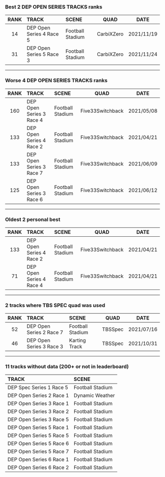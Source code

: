 ### Best 2 DEP OPEN SERIES TRACKS ranks
|RANK|TRACK|SCENE|QUAD|DATE|
|:---:|:---|:---|:---:|:---:|
|14|DEP Open Series 4 Race 5|Football Stadium|CarbiXZero|2021/11/19|
|31|DEP Open Series 5 Race 3|Football Stadium|CarbiXZero|2021/11/24|
---
### Worse 4 DEP OPEN SERIES TRACKS ranks
|RANK|TRACK|SCENE|QUAD|DATE|
|:---:|:---|:---|:---:|:---:|
|160|DEP Open Series 3 Race 4|Football Stadium|Five33Switchback|2021/05/08|
|133|DEP Open Series 4 Race 2|Football Stadium|Five33Switchback|2021/04/21|
|133|DEP Open Series 3 Race 7|Football Stadium|Five33Switchback|2021/06/09|
|125|DEP Open Series 3 Race 6|Football Stadium|Five33Switchback|2021/06/12|
---
### Oldest 2 personal best
|RANK|TRACK|SCENE|QUAD|DATE|
|:---:|:---|:---|:---:|:---:|
|133|DEP Open Series 4 Race 2|Football Stadium|Five33Switchback|2021/04/21|
|71|DEP Open Series 4 Race 4|Football Stadium|Five33Switchback|2021/04/21|
---
### 2 tracks where TBS SPEC quad was used
|RANK|TRACK|SCENE|QUAD|DATE|
|:---:|:---|:---|:---:|:---:|
|52|DEP Open Series 2 Race 7|Football Stadium|TBSSpec|2021/07/16|
|46|DEP Open Series 3 Race 3|Karting Track|TBSSpec|2021/10/31|
---
### 11 tracks without data (200+ or not in leaderboard)
|TRACK|SCENE|
|:---|:---|
|DEP Spec Series 1 Race 5|Football Stadium|
|DEP Open Series 2 Race 1|Dynamic Weather|
|DEP Open Series 3 Race 1|Football Stadium|
|DEP Open Series 3 Race 2|Football Stadium|
|DEP Open Series 3 Race 5|Football Stadium|
|DEP Open Series 5 Race 1|Football Stadium|
|DEP Open Series 5 Race 5|Football Stadium|
|DEP Open Series 5 Race 6|Football Stadium|
|DEP Open Series 5 Race 7|Football Stadium|
|DEP Open Series 6 Race 1|Football Stadium|
|DEP Open Series 6 Race 2|Football Stadium|
